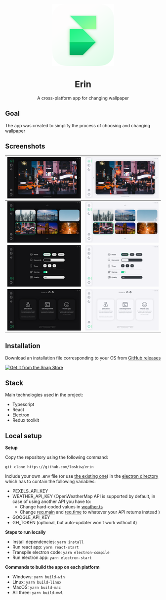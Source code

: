 <div align="center">
  <img src="assets/icons/512x512.png" height="200" />
  <h1>Erin</h1>
  <p>A cross-platform app for changing wallpaper</p>
</div>

## Goal
The app was created to simplify the process of choosing and changing wallpaper

## Screenshots
| ![Dark Main Screen](screenshots/main_dark.png)             | ![Light Main Screen](screenshots/main_light.png)
|------------------------------------------------------------|--------------------------------------------------------|
| ![Dark Picker Screen](screenshots/picker_dark.png)         | ![Light Picker Screen](screenshots/picker_light.png)
| ![Dark Settings Screen](screenshots/settings_dark.png)     | ![Light Settings Screen](screenshots/settings_light.png)
| ![Dark Info Screen](screenshots/info_dark.png)             | ![Light Info Screen](screenshots/info_light.png)

## Installation

Download an installation file corresponding to your OS from [GitHub releases](https://github.com/losbiw/erin/releases/latest)

[![Get it from the Snap Store](https://snapcraft.io/static/images/badges/en/snap-store-black.svg)](https://snapcraft.io/erin)

## Stack

Main technologies used in the project:
- Typescript
- React
- Electron
- Redux toolkit

## Local setup

**Setup**

Copy the repository using the following command:
```
git clone https://github.com/losbiw/erin
```
Include your own .env file (or use [the existing one](https://github.com/losbiw/erin/blob/master/electron/.env.example)) in the [electron directory](https://github.com/losbiw/erin/blob/master/electron) which has to contain the following variables:
* PEXELS_API_KEY
* WEATHER_API_KEY (OpenWeatherMap API is supported by default, in case of using another API you have to: 
  * Change hard-coded values in [weather.ts](https://github.com/losbiw/erin/blob/master/src/modules/weather.ts)
  * Change [req.main](https://github.com/losbiw/erin/blob/master/src/Components/User/User.tsx#L151) and [req.time](https://github.com/losbiw/erin/blob/master/src/Components/User/User.tsx#L155) to whatever your API returns instead
)
* GOOGLE_API_KEY
* GH_TOKEN (optional, but auto-updater won't work without it)

**Steps to run locally**

- Install dependencies: ```yarn install```
- Run react app: ```yarn react-start```
- Transpile electron code: ```yarn electron-compile```
- Run electron app: ```yarn electron-start```

**Commands to build the app on each platform**

- Windows: ```yarn build-win```
- Linux: ```yarn build-linux```
- MacOS: ```yarn build-mac```
- All three: ```yarn build-mwl```
